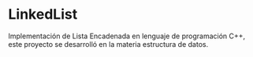 # LinkedList
Implementación de Lista Encadenada en lenguaje de programación C++, este proyecto se desarrolló en la materia estructura de datos.
